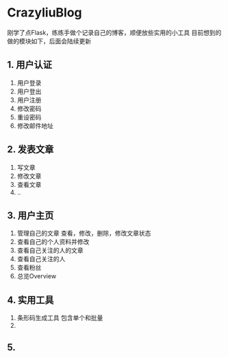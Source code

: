 # CrazyliuBlog
刚学了点Flask，练练手做个记录自己的博客，顺便放些实用的小工具
目前想到的做的模块如下，后面会陆续更新

## 1. 用户认证
1. 用户登录
2. 用户登出
3. 用户注册
4. 修改密码
5. 重设密码
6. 修改邮件地址

## 2. 发表文章
1. 写文章
2. 修改文章
3. 查看文章
4. ..

## 3. 用户主页
1. 管理自己的文章 查看，修改，删除，修改文章状态
2. 查看自己的个人资料并修改
3. 查看自己关注的人的文章
4. 查看自己关注的人
5. 查看粉丝
6. 总览Overview

## 4. 实用工具
1. 条形码生成工具 包含单个和批量
2. 

## 5. 


